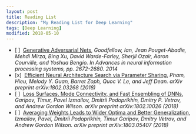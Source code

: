 ```yaml
---
layout: post
title: Reading List 
description: "My Reading List for Deep Learning"
tags: [Deep Learning]
modified: 2018-05-10
---
```


- [ ]&nbsp;&nbsp;[Generative Adversarial Nets](http://papers.nips.cc/paper/5423-generative-adversarial-nets.pdf), _Goodfellow, Ian, Jean Pouget-Abadie, Mehdi Mirza, Bing Xu, David Warde-Farley, Sherjil Ozair, Aaron Courville, and Yoshua Bengio. In Advances in neural information processing systems, pp. 2672-2680. 2014_
- [x]&nbsp;&nbsp;[Efficient Neural Architecture Search via Parameter Sharing](https://arxiv.org/pdf/1802.03268.pdf), _Pham, Hieu, Melody Y. Guan, Barret Zoph, Quoc V. Le, and Jeff Dean. arXiv preprint arXiv:1802.03268 (2018)_
- [ ]&nbsp;&nbsp;[Loss Surfaces, Mode Connectivity, and Fast Ensembling of DNNs](https://arxiv.org/pdf/1802.10026.pdf), _Garipov, Timur, Pavel Izmailov, Dmitrii Podoprikhin, Dmitry P. Vetrov, and Andrew Gordon Wilson. arXiv preprint arXiv:1802.10026 (2018)_
- [ ]&nbsp;&nbsp;[Averaging Weights Leads to Wider Optima and Better Generalization](https://arxiv.org/pdf/1803.05407.pdf), _Izmailov, Pavel, Dmitrii Podoprikhin, Timur Garipov, Dmitry Vetrov, and Andrew Gordon Wilson. arXiv preprint arXiv:1803.05407 (2018)_

